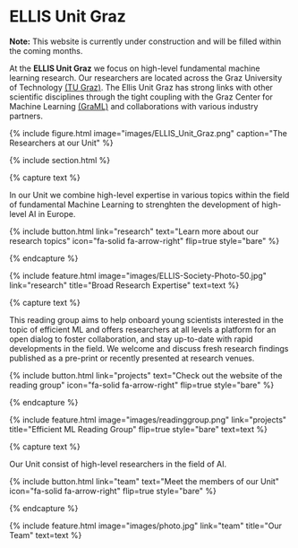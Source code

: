 ---
---

# ELLIS Unit Graz

**Note:** This website is currently under construction and will be filled within the coming months. 

At the **ELLIS Unit Graz** we focus on high-level fundamental machine learning research. Our researchers are located across the Graz University of Technology [(TU Graz)](https://www.tugraz.at/en/home). 
The Ellis Unit Graz has strong links with other scientific disciplines through the tight coupling with the Graz Center for Machine Learning [(GraML)](https://www.tugraz.at/en/research/research-at-tu-graz/research-centers/graz-center-for-machine-learning/) and collaborations with various industry partners.

{%
  include figure.html
  image="images/ELLIS_Unit_Graz.png"
  caption="The Researchers at our Unit"
%}

{% include section.html %}

{% capture text %}

In our Unit we combine high-level expertise in various topics within the field of fundamental Machine Learning to strenghten the development of high-level AI in Europe. 

{%
  include button.html
  link="research"
  text="Learn more about our research topics"
  icon="fa-solid fa-arrow-right"
  flip=true
  style="bare"
%}

{% endcapture %}

{%
  include feature.html
  image="images/ELLIS-Society-Photo-50.jpg"
  link="research"
  title="Broad Research Expertise"
  text=text
%}

{% capture text %}

This reading group aims to help onboard young scientists interested in the topic of efficient ML and offers researchers at all levels a platform for an open dialog to foster collaboration, and stay up-to-date with rapid developments in the field. We welcome and discuss fresh research findings published as a pre-print or recently presented at research venues. 

{%
  include button.html
  link="projects"
  text="Check out the website of the reading group"
  icon="fa-solid fa-arrow-right"
  flip=true
  style="bare"
%}

{% endcapture %}

{%
  include feature.html
  image="images/readinggroup.png"
  link="projects"
  title="Efficient ML Reading Group"
  flip=true
  style="bare"
  text=text
%}

{% capture text %}

Our Unit consist of high-level researchers in the field of AI.

{%
  include button.html
  link="team"
  text="Meet the members of our Unit"
  icon="fa-solid fa-arrow-right"
  flip=true
  style="bare"
%}

{% endcapture %}

{%
  include feature.html
  image="images/photo.jpg"
  link="team"
  title="Our Team"
  text=text
%}
